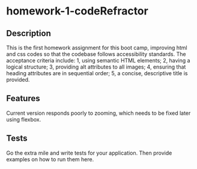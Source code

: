 # homework-1-codeRefractor

## Description
This is the first homework assignment for this boot camp, improving html and css codes so that the codebase follows accessibility standards.
The acceptance criteria include:
1, using semantic HTML elements;
2, having a logical structure;
3, providing alt attributes to all images;
4, ensuring that heading attributes are in sequential order;
5, a concise, descriptive title is provided.

## Features
Current version responds poorly to zooming, which needs to be fixed later using flexbox.

## Tests
Go the extra mile and write tests for your application. Then provide examples on how to run them here.
